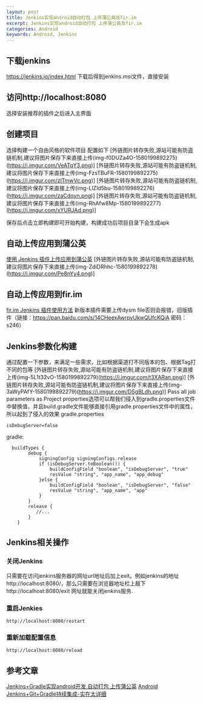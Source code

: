 ```yaml
---
layout: post
title: Jenkins实现android自动打包 上传蒲公英及fir.im
excerpt: Jenkins实现android自动打包 上传蒲公英及fir.im
categories: Android
keywords: Android, Jenkins
---
```

## 下载jenkins
 https://jenkins.io/index.html 
 下载后得到jenkins.msi文件，直接安装
 
## 访问http://localhost:8080
选择安装推荐的插件之后进入主界面

## 创建项目
选择构建一个自由风格的软件项目
配置如下
[外链图片转存失败,源站可能有防盗链机制,建议将图片保存下来直接上传(img-f0DUZa4O-1580199892275)(https://i.imgur.com/VeATqY3.png)]
[外链图片转存失败,源站可能有防盗链机制,建议将图片保存下来直接上传(img-FzsTBuFR-1580199892275)(https://i.imgur.com/zlTmwVc.png)]
[外链图片转存失败,源站可能有防盗链机制,建议将图片保存下来直接上传(img-LlZld5bu-1580199892276)(https://i.imgur.com/zaCdqyn.png)]
[外链图片转存失败,源站可能有防盗链机制,建议将图片保存下来直接上传(img-RhAfw8Mp-1580199892277)(https://i.imgur.com/xYURJAd.png)]

保存后点击立即构建即可开始构建，构建成功后项目目录下会生成apk
## 自动上传应用到蒲公英
[使用 Jenkins 插件上传应用到蒲公英](https://www.pgyer.com/doc/view/jenkins_plugin)
[外链图片转存失败,源站可能有防盗链机制,建议将图片保存下来直接上传(img-ZdiDRhhc-1580199892278)(https://i.imgur.com/Pe8nYy4.png)]
## 自动上传应用到fir.im
[fir.im Jenkins 插件使用方法](https://www.jianshu.com/p/9a245918a219)
新版本插件需要上传dysm file否则会报错，旧版插件（链接：https://pan.baidu.com/s/14CHeexAwrpvUkwQUfcKQjA 密码：s246）
## Jenkins参数化构建
通过配置一下参数，来满足一些需求，比如根据渠道打不同版本的包、根据Tag打不同的包等
[外链图片转存失败,源站可能有防盗链机制,建议将图片保存下来直接上传(img-5L1t32vO-1580199892279)(https://i.imgur.com/t3XARan.png)]
[外链图片转存失败,源站可能有防盗链机制,建议将图片保存下来直接上传(img-3aWyPAfY-1580199892279)(https://i.imgur.com/DSgBLdh.png)]
Pass all job parameters as Project properties选项可以帮我们侵入到gradle.properties文件中替换值，并且build.gradle文件能够直接引用gradle.properties文件中的属性，所以起到了侵入的效果
gradle.properties

```
isDebugServer=false
```

gradle:

```
  buildTypes {
        debug {
            signingConfig signingConfigs.release
            if (isDebugServer.toBoolean()) {
                buildConfigField "boolean", "isDebugServer", "true"
                resValue "string", "app_name", "app_debug"
            }else {
                buildConfigField "boolean", "isDebugServer", "false"
                resValue "string", "app_name", "app"  
            }
        }
        release {
           //...
        }
    }
```


## Jenkins相关操作
### 关闭Jenkins

只需要在访问jenkins服务器的网址url地址后加上exit。例如jenkins的地址http://localhost:8080/，那么只需要在浏览器地址栏上敲下http://localhost:8080/exit 网址就能关闭jenkins服务.
### 重启Jenkies

    http://localhost:8080/restart
### 重新加载配置信息

    http://localhost:8080/reload
## 参考文章
[Jenkins+Gradle实现android开发 自动打包 上传蒲公英](https://blog.csdn.net/liudao7994/article/details/54177126)
[Android Jenkins+Git+Gradle持续集成-实在太详细](https://www.jianshu.com/p/38b2e17ced73)

 
